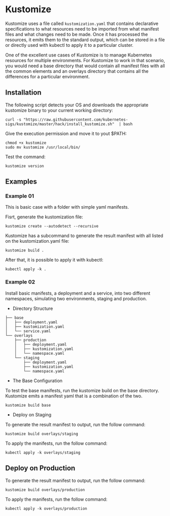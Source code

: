 # Kustomize

Kustomize uses a file called `kustomization.yaml` that contains declarative specifications to what resources need to be imported from what manifest files and what changes need to be made. Once it has processed the resources, it emits them to the standard output, which can be stored in a file or directly used with kubectl to apply it to a particular cluster.

One of the excellent use cases of Kustomize is to manage Kubernetes resources for multiple environments. For Kustomize to work in that scenario, you would need a base directory that would contain all manifest files with all the common elements and an overlays directory that contains all the differences for a particular environment.

## Installation

The following script detects your OS and downloads the appropriate kustomize binary to your current working directory:

```
curl -s "https://raw.githubusercontent.com/kubernetes-sigs/kustomize/master/hack/install_kustomize.sh"  | bash
```

Give the execution permission and move it to yout $PATH:

```
chmod +x kustomize
sudo mv kustomize /usr/local/bin/
```

Test the command:

```
kustomize version
```

## Examples

### Example 01 

This is basic case with a folder with simple yaml manifests.

Fisrt, generate the kustomization file:

```
kustomize create --autodetect --recursive
```

Kustomize has a subcommand to generate the result manifest with all listed on the kustomization.yaml file:

```
kustomize build .
```

After that, it is possible to apply it with kubectl:

```
kubectl apply -k .
```

### Example 02

Install basic manifests, a deployment and a service, into two different namespaces, simulating two environments, staging and production.

- Directory Structure

```
├── base
│   ├── deployment.yaml
│   ├── kustomization.yaml
│   └── service.yaml
└── overlays
    ├── production
    │   ├── deployment.yaml
    │   ├── kustomization.yaml
    │   └── namespace.yaml
    └── staging
        ├── deployment.yaml
        ├── kustomization.yaml
        └── namespace.yaml
```

- The Base Configuration

To test the base manifests, run the kustomize build on the base directory. Kustomize emits a manifest yaml that is a combination of the two.

```
kustomize build base
```

- Deploy on Staging

To generate the result manifest to output, run the follow command:

```
kustomize build overlays/staging
```

To apply the manifests, run the follow command:

```
kubectl apply -k overlays/staging
```

## Deploy on Production

To generate the result manifest to output, run the follow command:

```
kustomize build overlays/production
```

To apply the manifests, run the follow command:

```
kubectl apply -k overlays/production
```
